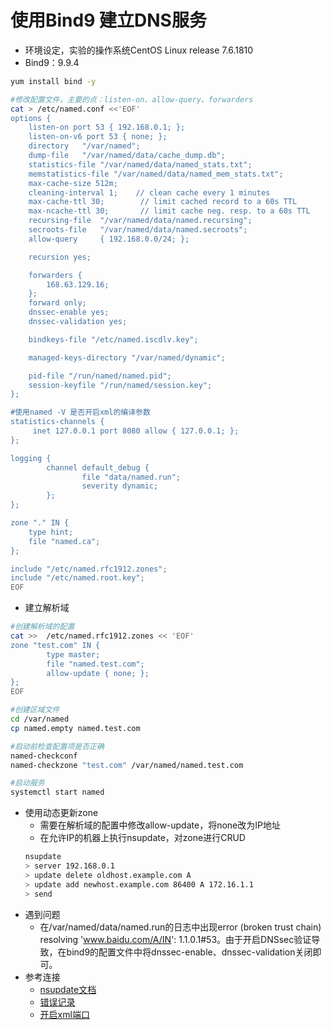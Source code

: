# 使用Bind9 建立DNS服务
* 环境设定，实验的操作系统CentOS Linux release 7.6.1810
* Bind9：9.9.4
```bash
yum install bind -y

#修改配置文件，主要的点：listen-on、allow-query、forwarders
cat > /etc/named.conf <<'EOF'
options {
    listen-on port 53 { 192.168.0.1; };
	listen-on-v6 port 53 { none; };
	directory 	"/var/named";
	dump-file 	"/var/named/data/cache_dump.db";
	statistics-file "/var/named/data/named_stats.txt";
	memstatistics-file "/var/named/data/named_mem_stats.txt";
	max-cache-size 512m;
	cleaning-interval 1;    // clean cache every 1 minutes
	max-cache-ttl 30;        // limit cached record to a 60s TTL
	max-ncache-ttl 30;       // limit cache neg. resp. to a 60s TTL
	recursing-file  "/var/named/data/named.recursing";
	secroots-file   "/var/named/data/named.secroots";
	allow-query     { 192.168.0.0/24; };

	recursion yes;

	forwarders {
        168.63.129.16;
    };
	forward	only;
	dnssec-enable yes;
	dnssec-validation yes;

	bindkeys-file "/etc/named.iscdlv.key";

	managed-keys-directory "/var/named/dynamic";

	pid-file "/run/named/named.pid";
	session-keyfile "/run/named/session.key";
};

#使用named -V 是否开启xml的编译参数
statistics-channels {
     inet 127.0.0.1 port 8080 allow { 127.0.0.1; };
};

logging {
        channel default_debug {
                file "data/named.run";
                severity dynamic;
        };
};

zone "." IN {
	type hint;
	file "named.ca";
};

include "/etc/named.rfc1912.zones";
include "/etc/named.root.key";
EOF
```

* 建立解析域
```bash
#创建解析域的配置
cat >>  /etc/named.rfc1912.zones << 'EOF'
zone "test.com" IN {
        type master;
        file "named.test.com";
        allow-update { none; };
};
EOF

#创建区域文件
cd /var/named
cp named.empty named.test.com

#启动前检查配置项是否正确
named-checkconf
named-checkzone "test.com" /var/named/named.test.com

#启动服务
systemctl start named
```
* 使用动态更新zone
  - 需要在解析域的配置中修改allow-update，将none改为IP地址
  - 在允许IP的机器上执行nsupdate，对zone进行CRUD
  ```bash
  nsupdate
  > server 192.168.0.1
  > update delete oldhost.example.com A
  > update add newhost.example.com 86400 A 172.16.1.1
  > send
  ```
* 遇到问题
  - 在/var/named/data/named.run的日志中出现error (broken trust chain) resolving 'www.baidu.com/A/IN': 1.1.0.1#53。由于开启DNSsec验证导致，在bind9的配置文件中将dnssec-enable、dnssec-validation关闭即可。
* 参考连接
  - [nsupdate文档](https://linux.die.net/man/8/nsupdate)
  - [错误记录](https://blog.51cto.com/3108485/1911116)
  - [开启xml端口](https://kb.isc.org/docs/aa-00769)